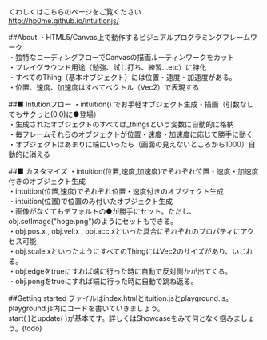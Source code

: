 くわしくはこちらのページをご覧ください</br>
http://hp0me.github.io/intuitionjs/

##About
・HTML5/Canvas上で動作するビジュアルプログラミングフレームワーク</br>
・独特なコーディングフローでCanvasの描画ルーティンワークをカット</br>
・プレイグラウンド用途（勉強、試し打ち、練習...etc）に特化</br>
・すべてのThing（基本オブジェクト）には位置・速度・加速度がある。</br>
・位置、速度、加速度はすべてベクトル（Vec2）で表現する

##■ Intutionフロー
・intuition() でお手軽オブジェクト生成・描画（引数なしでもサクっと(0,0)に●登場）</br>
・生成されたオブジェクトのすべては_thingsという変数に自動的に格納</br>
・毎フレームそれらのオブジェクトが位置・速度・加速度に応じて勝手に動く</br>
・オブジェクトはあまりに端にいったら（画面の見えないところから1000）自動的に消える

##■ カスタマイズ
・intuition(位置,速度,加速度)でそれぞれ位置・速度・加速度付きのオブジェクト生成</br>
・intuition(位置,速度)でそれぞれ位置・速度付きのオブジェクト生成</br>
・intuition(位置)で位置のみ付いたオブジェクト生成</br>
・画像がなくてもデフォルトの●が勝手にセット。ただし、obj.setImage("hoge.png")のようにセットもできる。</br>
・obj.pos.x , obj.vel.x , obj.acc.xといった具合にそれぞれのプロパティにアクセス可能</br>
・obj.scale.xといったようにすべてのThingにはVec2のサイズがあり、いじれる。</br>
・obj.edgeをtrueにすれば端に行った時に自動で反対側かが出てくる。</br>
・obj.pongをtrueにすれば端に行った時に自動で跳ね返る。

##Getting started
ファイルはindex.htmlとituition.jsとplayground.js。playground.js内にコードを書いていきましょう。</br>
start( )とupdate( )が基本です。詳しくはShowcaseをみて何となく掴みましょう。(todo)
